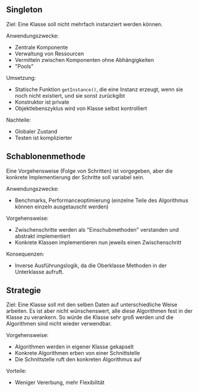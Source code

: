 ## Singleton

Ziel: Eine Klasse soll nicht mehrfach instanziert werden können.

Anwendungszwecke:

- Zentrale Komponente
- Verwaltung von Ressourcen
- Vermitteln zwischen Komponenten ohne Abhängigkeiten
- "Pools"

Umsetzung:

- Statische Funktion `getInstance()`, die eine Instanz erzeugt, wenn sie noch nicht existiert, und sie sonst zurückgibt
- Konstruktor ist private
- Objektlebenszyklus wird von Klasse selbst kontrolliert

Nachteile:

- Globaler Zustand
- Testen ist komplizierter

## Schablonenmethode

Eine Vorgehensweise (Folge von Schritten) ist vorgegeben, aber die konkrete Implementierung der Schritte
soll variabel sein.

Anwendungszwecke:

- Benchmarks, Performanceoptimierung (einzelne Teile des Algorithmus können einzeln ausgetauscht werden)

Vorgehensweise:

- Zwischenschritte werden als "Einschubmethoden" verstanden und abstrakt implementiert
- Konkrete Klassen implementieren nun jeweils einen Zwischenschritt

Konsequenzen:

- Inverse Ausführungslogik, da die Oberklasse Methoden in der Unterklasse aufruft.

## Strategie

Ziel: Eine Klasse soll mit den selben Daten auf unterschiedliche Weise arbeiten.
Es ist aber nicht wünschenswert, alle diese Algorithmen fest in der Klasse zu verankern.
So würde die Klasse sehr groß werden und die Algorithmen sind nicht wieder verwendbar.

Vorgehensweise:

- Algorithmen werden in eigener Klasse gekapselt
- Konkrete Algorithmen erben von einer Schnittstelle
- Die Schnittstelle ruft den konkreten Algorithmus auf

Vorteile:

- Weniger Vererbung, mehr Flexibilität

